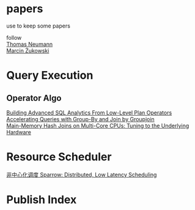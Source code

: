 # papers
use to keep some papers 

follow  
[Thomas Neumann](https://scholar.google.com/citations?hl=zh-CN&user=xSDfDpsAAAAJ&view_op=list_works&sortby=pubdate)  
[Marcin Żukowski](https://scholar.google.com/citations?hl=zh-CN&user=F-TSpooAAAAJ&view_op=list_works&sortby=pubdate)  



# Query Execution

## Operator Algo
[Building Advanced SQL Analytics From Low-Level Plan Operators](https://dl.acm.org/doi/pdf/10.1145/3448016.3457288)   
[Accelerating Queries with Group-By and Join by Groupjoin](http://www.vldb.org/pvldb/vol4/p843-moerkotte.pdf)  
[Main-Memory Hash Joins on Multi-Core CPUs: Tuning to the Underlying Hardware](https://15721.courses.cs.cmu.edu/spring2017/papers/18-hashjoins/balkesen-icde2013.pdf)  

# Resource Scheduler
[非中心化调度 Sparrow: Distributed, Low Latency Scheduling](https://cs.stanford.edu/~matei/papers/2013/sosp_sparrow.pdf)  

# Publish Index
